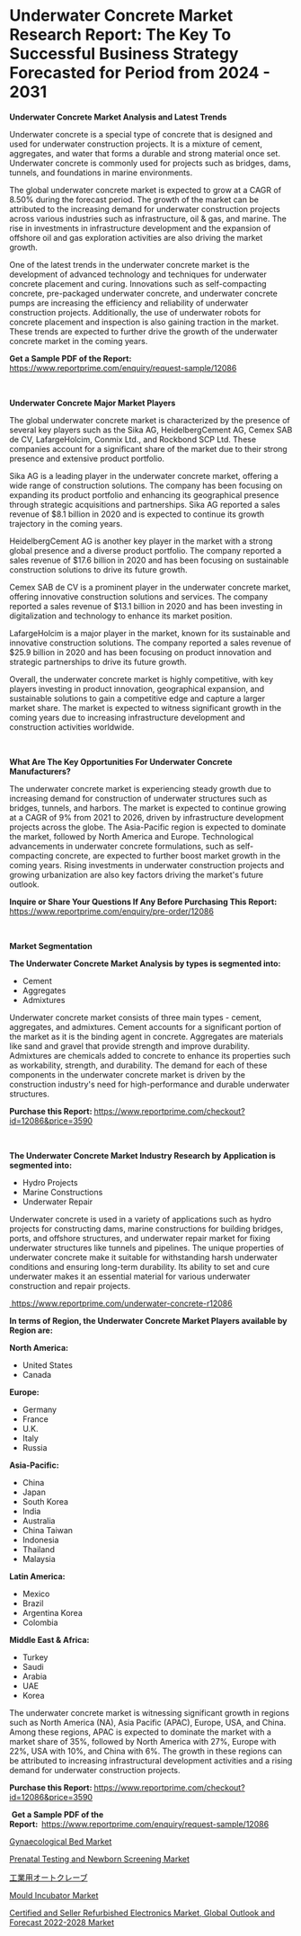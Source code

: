 <p><h1>Underwater Concrete Market Research Report: The Key To Successful Business Strategy Forecasted for Period from 2024 - 2031</h1></p><p><strong>Underwater Concrete Market Analysis and Latest Trends</strong></p>
<p><p>Underwater concrete is a special type of concrete that is designed and used for underwater construction projects. It is a mixture of cement, aggregates, and water that forms a durable and strong material once set. Underwater concrete is commonly used for projects such as bridges, dams, tunnels, and foundations in marine environments.</p><p>The global underwater concrete market is expected to grow at a CAGR of 8.50% during the forecast period. The growth of the market can be attributed to the increasing demand for underwater construction projects across various industries such as infrastructure, oil & gas, and marine. The rise in investments in infrastructure development and the expansion of offshore oil and gas exploration activities are also driving the market growth.</p><p>One of the latest trends in the underwater concrete market is the development of advanced technology and techniques for underwater concrete placement and curing. Innovations such as self-compacting concrete, pre-packaged underwater concrete, and underwater concrete pumps are increasing the efficiency and reliability of underwater construction projects. Additionally, the use of underwater robots for concrete placement and inspection is also gaining traction in the market. These trends are expected to further drive the growth of the underwater concrete market in the coming years.</p></p>
<p><strong>Get a Sample PDF of the Report:&nbsp;</strong> <a href="https://www.reportprime.com/enquiry/request-sample/12086">https://www.reportprime.com/enquiry/request-sample/12086</a></p>
<p>&nbsp;</p>
<p><strong>Underwater Concrete Major Market Players</strong></p>
<p><p>The global underwater concrete market is characterized by the presence of several key players such as the Sika AG, HeidelbergCement AG, Cemex SAB de CV, LafargeHolcim, Conmix Ltd., and Rockbond SCP Ltd. These companies account for a significant share of the market due to their strong presence and extensive product portfolio.</p><p>Sika AG is a leading player in the underwater concrete market, offering a wide range of construction solutions. The company has been focusing on expanding its product portfolio and enhancing its geographical presence through strategic acquisitions and partnerships. Sika AG reported a sales revenue of $8.1 billion in 2020 and is expected to continue its growth trajectory in the coming years.</p><p>HeidelbergCement AG is another key player in the market with a strong global presence and a diverse product portfolio. The company reported a sales revenue of $17.6 billion in 2020 and has been focusing on sustainable construction solutions to drive its future growth.</p><p>Cemex SAB de CV is a prominent player in the underwater concrete market, offering innovative construction solutions and services. The company reported a sales revenue of $13.1 billion in 2020 and has been investing in digitalization and technology to enhance its market position.</p><p>LafargeHolcim is a major player in the market, known for its sustainable and innovative construction solutions. The company reported a sales revenue of $25.9 billion in 2020 and has been focusing on product innovation and strategic partnerships to drive its future growth.</p><p>Overall, the underwater concrete market is highly competitive, with key players investing in product innovation, geographical expansion, and sustainable solutions to gain a competitive edge and capture a larger market share. The market is expected to witness significant growth in the coming years due to increasing infrastructure development and construction activities worldwide.</p></p>
<p>&nbsp;</p>
<p><strong>What Are The Key Opportunities For Underwater Concrete Manufacturers?</strong></p>
<p><p>The underwater concrete market is experiencing steady growth due to increasing demand for construction of underwater structures such as bridges, tunnels, and harbors. The market is expected to continue growing at a CAGR of 9% from 2021 to 2026, driven by infrastructure development projects across the globe. The Asia-Pacific region is expected to dominate the market, followed by North America and Europe. Technological advancements in underwater concrete formulations, such as self-compacting concrete, are expected to further boost market growth in the coming years. Rising investments in underwater construction projects and growing urbanization are also key factors driving the market's future outlook.</p></p>
<p><strong>Inquire or Share Your Questions If Any Before Purchasing This Report:</strong> <a href="https://www.reportprime.com/enquiry/pre-order/12086">https://www.reportprime.com/enquiry/pre-order/12086</a></p>
<p>&nbsp;</p>
<p><strong>Market Segmentation</strong></p>
<p><strong>The Underwater Concrete Market Analysis by types is segmented into:</strong></p>
<p><ul><li>Cement</li><li>Aggregates</li><li>Admixtures</li></ul></p>
<p><p>Underwater concrete market consists of three main types - cement, aggregates, and admixtures. Cement accounts for a significant portion of the market as it is the binding agent in concrete. Aggregates are materials like sand and gravel that provide strength and improve durability. Admixtures are chemicals added to concrete to enhance its properties such as workability, strength, and durability. The demand for each of these components in the underwater concrete market is driven by the construction industry's need for high-performance and durable underwater structures.</p></p>
<p><strong>Purchase this Report:&nbsp;</strong><a href="https://www.reportprime.com/checkout?id=12086&price=3590">https://www.reportprime.com/checkout?id=12086&price=3590</a></p>
<p>&nbsp;</p>
<p><strong>The Underwater Concrete Market Industry Research by Application is segmented into:</strong></p>
<p><ul><li>Hydro Projects</li><li>Marine Constructions</li><li>Underwater Repair</li></ul></p>
<p><p>Underwater concrete is used in a variety of applications such as hydro projects for constructing dams, marine constructions for building bridges, ports, and offshore structures, and underwater repair market for fixing underwater structures like tunnels and pipelines. The unique properties of underwater concrete make it suitable for withstanding harsh underwater conditions and ensuring long-term durability. Its ability to set and cure underwater makes it an essential material for various underwater construction and repair projects.</p></p>
<p><a href="https://www.reportprime.com/underwater-concrete-r12086">&nbsp;https://www.reportprime.com/underwater-concrete-r12086</a></p>
<p><strong>In terms of Region, the Underwater Concrete Market Players available by Region are:</strong></p>
<p>
    <p> <strong> North America: </strong>
        <ul>
            <li>United States</li>
            <li>Canada</li>
        </ul>
        </p> 
    <p> <strong> Europe: </strong>
        <ul>
            <li>Germany</li>
            <li>France</li>
            <li>U.K.</li>
            <li>Italy</li>
            <li>Russia</li>
        </ul>
        </p> 
    <p> <strong> Asia-Pacific: </strong>
        <ul>
            <li>China</li>
            <li>Japan</li>
            <li>South Korea</li>
            <li>India</li>
            <li>Australia</li>
            <li>China Taiwan</li>
            <li>Indonesia</li>
            <li>Thailand</li>
            <li>Malaysia</li>
        </ul>
        </p> 
    <p> <strong> Latin America: </strong>
        <ul>
            <li>Mexico</li>
            <li>Brazil</li>
            <li>Argentina Korea</li>
            <li>Colombia</li>
        </ul>
        </p> 
    <p> <strong> Middle East & Africa: </strong>
        <ul>
            <li>Turkey</li>
            <li>Saudi</li>
            <li>Arabia</li>
            <li>UAE</li>
            <li>Korea</li>
        </ul>
    </p>
    </p>
<p><p>The underwater concrete market is witnessing significant growth in regions such as North America (NA), Asia Pacific (APAC), Europe, USA, and China. Among these regions, APAC is expected to dominate the market with a market share of 35%, followed by North America with 27%, Europe with 22%, USA with 10%, and China with 6%. The growth in these regions can be attributed to increasing infrastructural development activities and a rising demand for underwater construction projects.</p></p>
<p><strong>Purchase this Report: </strong><a href="https://www.reportprime.com/checkout?id=12086&price=3590">https://www.reportprime.com/checkout?id=12086&price=3590</a></p>
<p>&nbsp;<strong>Get a Sample PDF of the Report:&nbsp;&nbsp;</strong><a href="https://www.reportprime.com/enquiry/request-sample/12086">https://www.reportprime.com/enquiry/request-sample/12086</a></p>
<p><strong></strong></p>
<p><p><a href="https://www.linkedin.com/pulse/global-gynaecological-bed-market-share-growth-opportunities-size-e8gyf">Gynaecological Bed Market</a></p><p><a href="https://issuu.com/reportprime-2/docs/prenatal-testing-and-newborn-screening-market-size">Prenatal Testing and Newborn Screening Market</a></p><p><a href="https://medium.com/@xcbtycgm76/%E7%94%A3%E6%A5%AD%E7%94%A8%E3%82%AA%E3%83%BC%E3%83%88%E3%82%AF%E3%83%AC%E3%83%BC%E3%83%96%E5%B8%82%E5%A0%B4%E3%81%AE%E8%A9%B3%E7%B4%B0%E8%AA%BF%E6%9F%BB-%E3%81%9D%E3%81%AE%E3%83%88%E3%83%AC%E3%83%B3%E3%83%89-%E5%B8%82%E5%A0%B4%E3%82%BB%E3%82%B0%E3%83%A1%E3%83%B3%E3%83%86%E3%83%BC%E3%82%B7%E3%83%A7%E3%83%B3-%E7%AB%B6%E5%90%88%E5%88%86%E6%9E%90-3052b944564d">工業用オートクレーブ</a></p><p><a href="https://www.linkedin.com/pulse/exploring-mould-incubator-market-dynamics-global-trends-future-osltf">Mould Incubator Market</a></p><p><a href="https://medium.com/@carolineparks3691/global-certified-and-seller-refurbished-electronics-market-global-outlook-and-forecast-2022-2028-b0cf37ecaf71">Certified and Seller Refurbished Electronics Market, Global Outlook and Forecast 2022-2028 Market</a></p></p>